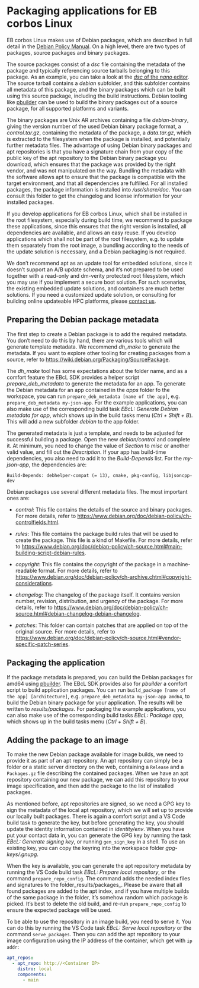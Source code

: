 # Packaging applications for EB corbos Linux

EB corbos Linux makes use of Debian packages, which are described in full detail in the [Debian Policy Manual](https://www.debian.org/doc/debian-policy/ch-archive.html). On a high level, there are two types of packages, source packages and binary packages.

The source packages consist of a _dsc_ file containing the metadata of the package and typically referencing source tarballs belonging to this package. As an example, you can take a look at the [_dsc_ of the _nano_ editor](http://archive.ubuntu.com/ubuntu/pool/main/n/nano/nano_8.1-1.dsc). The source tarball contains a _debian_ subfolder, and this subfolder contains all metadata of this package, and the binary packages which can be built using this source package, including the build instructions. Debian tooling like [pbuilder](https://wiki.ubuntu.com/PbuilderHowto) can be used to build the binary packages out of a source package, for all supported platforms and variants. 

The binary packages are Unix AR archives containing a file _debian-binary_, giving the version number of the used Debian binary package format, a _control.tar.gz_, containing the metadata of the package, a _data.tar.gz_, which is extracted to the filesystem when the package is installed, and potentially further metadata files. The advantage of using Debian binary packages and apt repositories is that you have a signature chain from your copy of the public key of the apt repository to the Debian binary package you download, which ensures that the package was provided by the right vendor, and was not manipulated on the way. Bundling the metadata with the software allows apt to ensure that the package is compatible with the target environment, and that all dependencies are fulfilled. For all installed packages, the package information is installed into _/usr/share/doc_. You can consult this folder to get the changelog and license information for your installed packages.

If you develop applications for EB corbos Linux, which shall be installed in the root filesystem, especially during build time, we recommend to package these applications, since this ensures that the right version is installed, all dependencies are available, and allows an easy reuse. If you develop applications which shall not be part of the root filesystem, e.g. to update them separately from the root image, a bundling according to the needs of the update solution is necessary, and a Debian packaging is not required.

We don’t recommend apt as an update tool for embedded solutions, since it doesn’t support an A/B update schema, and it’s not prepared to be used together with a read-only and dm-verity protected root filesystem, which you may use if you implement a secure boot solution. For such scenarios, the existing embedded update solutions, and containers are much better solutions. If you need a customized update solution, or consulting for building online updateable HPC platforms, please [contact us](https://www.elektrobit.com/contact-us/).

## Preparing the Debian package metadata

The first step to create a Debian package is to add the required metadata. You don’t need to do this by hand, there are various tools which will generate template metadata. We recommend _dh_make_ to generate the metadata. If you want to explore other tooling for creating packages from a source, refer to https://wiki.debian.org/Packaging/SourcePackage. 

The  _dh_make_ tool has some expectations about the folder name, and as a comfort feature the EBcL SDK provides a helper script _prepare_deb_metadata_ to generate the metadata for an app. To generate the Debian metadata for an app contained in the _apps_ folder fo the workspace, you can run `prepare_deb_metadata [name of the app]`, e.g. `prepare_deb_metadata my-json-app`. For the example applications, you can also make use of the corresponding build task _EBcL: Generate Debian metadata for app_, which shows up in the build tasks menu (_Ctrl + Shift + B_). This will add a new subfolder _debian_ to the app folder. 

The generated metadata is just a template, and needs to be adjusted for successful building a package. Open the new _debian/control_ and complete it. At minimum, you need to change the value of  _Section_ to _misc_ or another valid value, and fill out the _Description_. If your app has build-time dependencies, you also need to add it to the _Build-Depends_ list. For the _my-json-app_, the dependencies are:

```
Build-Depends: debhelper-compat (= 13), cmake, pkg-config, libjsoncpp-dev
```

Debian packages use several different metadata files. The most important ones are:

- _control_: This file contains the details of the source and binary packages. For more details, refer to https://www.debian.org/doc/debian-policy/ch-controlfields.html.

- _rules_: This file contains the package build rules that will be used to create the package. This file is a kind of Makefile. For more details, refer to https://www.debian.org/doc/debian-policy/ch-source.html#main-building-script-debian-rules.

- _copyright_: This file contains the copyright of the package in a machine-readable format. For more details, refer to https://www.debian.org/doc/debian-policy/ch-archive.chtml#copyright-considerations.

- _changelog_: The changelog of the package itself. It contains version number, revision, distribution, and urgency of the package. For more details, refer to https://www.debian.org/doc/debian-policy/ch-source.html#debian-changelog-debian-changelog.

- _patches_: This folder can contain patches that are applied on top of the original source. For more details, refer to https://www.debian.org/doc/debian-policy/ch-source.html#vendor-specific-patch-series.

## Packaging the application

If the package metadata is prepared, you can build the Debian packages for amd64 using [pbuilder](https://wiki.ubuntu.com/PbuilderHowto). The EBcL SDK provides also for _pbuilder_ a comfort script to build application packages. You can run `build_package [name of the app] [architecture]`, e.g. `prepare_deb_metadata my-json-app amd64`, to build the Debian binary package for your application. The results will be written to _results/packages_.  For packaging the example applications, you can also make use of the corresponding build tasks _EBcL: Package app_, which shows up in the build tasks menu (_Ctrl + Shift + B_).

## Adding the package to an image

To make the new Debian package available for image builds, we need to provide it as part of an apt repository. An apt repository can simply be a folder or a static server directory on the web, containing a `Release` and a `Packages.gz` file describing the contained packages. When we have an apt repository containing our new package, we can add this repository to your image specification, and then add the package to the list of installed packages.

As mentioned before, apt repositories are signed, so we need a GPG key to sign the metadata of the local apt repository, which we will set up to provide our locally built packages. There is again a comfort script and a VS Code build task to generate the key, but before generating the key, you should update the identity information contained in _identity/env_. When you have put your contact data in, you can generate the GPG key by running the task _EBcL: Generate signing key_, or running `gen_sign_key` in a shell. To use an existing key, you can copy the keyring into the workspace folder _gpg-keys/.gnupg_.

When the key is available, you can generate the apt repository metadata by running the VS Code build task _EBcL: Prepare local repository_, or the command `prepare_repo_config`. The command adds the needed index files and signatures to the folder_results/packages_. Please be aware that all found packages are added to the apt index, and if you have multiple builds of the same package in the folder, it’s somehow random which package is picked. It’s best to delete the old build, and re-run `prepare_repo_config` to ensure the expected package will be used.

To be able to use the repository in an image build, you need to serve it. You can do this by running the VS Code task _EBcL: Serve local repository_ or the command `serve_packages`. Then you can add the apt repository to your image configuration using the IP address of the container, which get with `ip addr`:

```yaml
apt_repos:
  - apt_repo: http://<Container IP>
    distro: local
    components:
      - main
```
